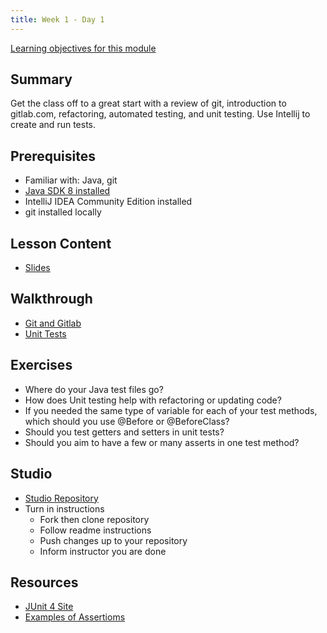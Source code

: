 ```yaml
---
title: Week 1 - Day 1
---
```


[Learning objectives for this module](../../objectives/#day1)

## Summary
Get the class off to a great start with a review of git, introduction to gitlab.com, refactoring, automated testing, and unit testing. Use Intellij to create and run tests.

## Prerequisites
- Familiar with: Java, git
- [Java SDK 8 installed](http://www.oracle.com/technetwork/java/javase/downloads/jdk8-downloads-2133151.html)
- IntelliJ IDEA Community Edition installed
- git installed locally

## Lesson Content
- [Slides](https://education.launchcode.org/gis-devops-slides/week1/day1.html#1)

## Walkthrough
- [Git and Gitlab](https://education.launchcode.org/gis-devops/walkthroughs/gitlab)
- [Unit Tests](https://education.launchcode.org/gis-devops/walkthroughs/unit-tests)

## Exercises
- Where do your Java test files go?
- How does Unit testing help with refactoring or updating code?
- If you needed the same type of variable for each of your test methods, which should you use @Before or @BeforeClass?
- Should you test getters and setters in unit tests?
- Should you aim to have a few or many asserts in one test method?

## Studio
- [Studio Repository](https://gitlab.com/LaunchCodeTraining/junit-studio)
- Turn in instructions
  - Fork then clone repository
  - Follow readme instructions
  - Push changes up to your repository
  - Inform instructor you are done

## Resources
- [JUnit 4 Site](http://junit.org/junit4/)
- [Examples of Assertioms](https://github.com/junit-team/junit4/wiki/Assertions)